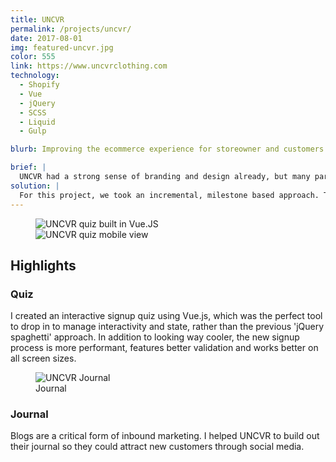 ```yaml
---
title: UNCVR
permalink: /projects/uncvr/
date: 2017-08-01
img: featured-uncvr.jpg
color: 555
link: https://www.uncvrclothing.com
technology:
  - Shopify
  - Vue
  - jQuery
  - SCSS
  - Liquid
  - Gulp

blurb: Improving the ecommerce experience for storeowner and customers alike.

brief: |
  UNCVR had a strong sense of branding and design already, but many parts of the site weren't well integrated with Shopify's content editing system, which made it near impossible for them to make edits to the site on their own. Furthermore, the site hadn't been coded with a mobile first approach, causing visual bugs on smaller screen sizes.</p>
solution: |
  For this project, we took an incremental, milestone based approach. This allowed us to swap out parts of the site individually over a period of time, rather than launching a single major revamp. By using Gulp to join our SCSS files together <a href="http://www.nicchan.me/blog/ramping-up-with-shopify/">(described here)</a>, I built out several reuseable, modular components that were fully integrated into Shopify's new section feature, as oppopsed to being hardcoded like before. UNCVR could then build out endless fully customized variations of their landing page, based on their current needs.
---
```

<figure class="projects__image-wrapper row row--full" style="background-color: #{{ page.color }}">
  <div class="projects__col--two-thirds">
    <img class="projects__image" src="{{ site.imgurl }}uncvr-quiz.png" alt="UNCVR quiz built in Vue.JS">
  </div>
  <div class="projects__col--one-third">
    <img class="projects__image" src="{{ site.imgurl }}uncvr-quiz-mobile.png" alt="UNCVR quiz mobile view">
  </div>
</figure>

<section class="row row--small">
  <h2>Highlights</h2>
  <h3 class="subheading">Quiz</h3>
  <p>I created an interactive signup quiz using Vue.js, which was the perfect tool to drop in to manage interactivity and state, rather than the previous 'jQuery spaghetti' approach. In addition to looking way cooler, the new signup process is more performant, features better validation and works better on all screen sizes.</p>
</section>

<figure class="projects__image-wrapper row row--full" style="background-color: #{{ page.color }}">
  <img class="projects__image" src="{{ site.imgurl }}uncvr-journal-2.jpg" alt="UNCVR Journal">
  <figcaption class="projects__caption">
    Journal
  </figcaption>
</figure>

<section class="row row--small">
  <h3 class="subheading">Journal</h3>
  <p>Blogs are a critical form of inbound marketing. I helped UNCVR to build out their journal so they could attract new customers through social media.</p>
</section>

